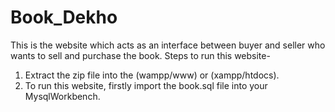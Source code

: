 # Book_Dekho
This is the website which acts as an interface between buyer and seller who wants to sell and purchase the book.
Steps to run this website-
1. Extract the zip file into the (wampp/www) or (xampp/htdocs).
2. To run this website, firstly import the book.sql file into your MysqlWorkbench.

